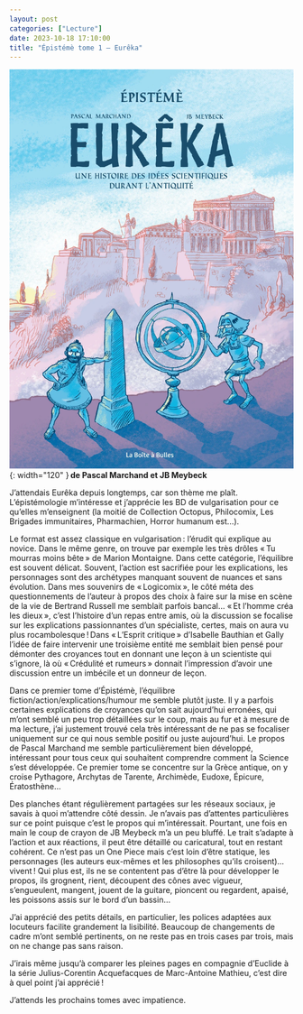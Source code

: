 ```yaml
---
layout: post
categories: ["Lecture"]
date: 2023-10-18 17:10:00
title: "Épistémè tome 1 — Eurêka"
---
```


![couverture](/assets/images/couv_lecture/eureka.webp){: width="120" } **de Pascal Marchand et JB Meybeck**

J’attendais Eurêka depuis longtemps, car son thème me plaît. L’épistémologie m’intéresse et j’apprécie les BD de vulgarisation pour ce qu’elles m’enseignent (la moitié de Collection Octopus, Philocomix, Les Brigades immunitaires, Pharmachien, Horror humanum est…).

Le format est assez classique en vulgarisation : l’érudit qui explique au novice. Dans le même genre, on trouve par exemple les très drôles « Tu mourras moins bête » de Marion Montaigne. Dans cette catégorie, l’équilibre est souvent délicat. Souvent, l’action est sacrifiée pour les explications, les personnages sont des archétypes manquant souvent de nuances et sans évolution. Dans mes souvenirs de « Logicomix », le côté méta des questionnements de l’auteur à propos des choix à faire sur la mise en scène de la vie de Bertrand Russell me semblait parfois bancal… « Et l’homme créa les dieux », c’est l’histoire d’un repas entre amis, où la discussion se focalise sur les explications passionnantes d’un spécialiste, certes, mais on aura vu plus rocambolesque ! Dans « L’Esprit critique » d’Isabelle Bauthian et Gally l’idée de faire intervenir une troisième entité me semblait bien pensé pour démonter des croyances tout en donnant une leçon à un scientiste qui s’ignore, là où « Crédulité et rumeurs » donnait l’impression d’avoir une discussion entre un imbécile et un donneur de leçon.

Dans ce premier tome d’Épistémè, l’équilibre fiction/action/explications/humour me semble plutôt juste. Il y a parfois certaines explications de croyances qu’on sait aujourd’hui erronées, qui m’ont semblé un peu trop détaillées sur le coup, mais au fur et à mesure de ma lecture, j’ai justement trouvé cela très intéressant de ne pas se focaliser uniquement sur ce qui nous semble positif ou juste aujourd’hui. Le propos de Pascal Marchand me semble particulièrement bien développé, intéressant pour tous ceux qui souhaitent comprendre comment la Science s’est développée. Ce premier tome se concentre sur la Grèce antique, on y croise Pythagore, Archytas de Tarente, Archimède, Eudoxe, Épicure, Ératosthène…

Des planches étant régulièrement partagées sur les réseaux sociaux, je savais à quoi m’attendre côté dessin. Je n’avais pas d’attentes particulières sur ce point puisque c’est le propos qui m’intéressait. Pourtant, une fois en main le coup de crayon de JB Meybeck m’a un peu bluffé. Le trait s’adapte à l’action et aux réactions, il peut être détaillé ou caricatural, tout en restant cohérent. Ce n’est pas un One Piece mais c’est loin d’être statique, les personnages (les auteurs eux-mêmes et les philosophes qu’ils croisent)… vivent ! Qui plus est, ils ne se contentent pas d’être là pour développer le propos, ils grognent, rient, découpent des cônes avec vigueur, s’engueulent, mangent, jouent de la guitare, pioncent ou regardent, apaisé, les poissons assis sur le bord d’un bassin…

J’ai apprécié des petits détails, en particulier, les polices adaptées aux locuteurs facilite grandement la lisibilité. Beaucoup de changements de cadre m’ont semblé pertinents, on ne reste pas en trois cases par trois, mais on ne change pas sans raison.

J’irais même jusqu’à comparer les pleines pages en compagnie d’Euclide à la série Julius-Corentin Acquefacques de Marc-Antoine Mathieu, c’est dire à quel point j’ai apprécié !

J’attends les prochains tomes avec impatience.
